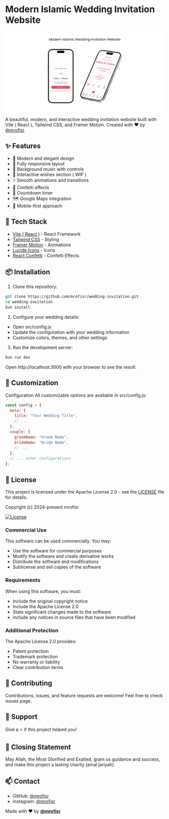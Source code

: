 # Modern Islamic Wedding Invitation Website

![Preview](public/preview.png)

A beautiful, modern, and interactive wedding invitation website built with Vite ( React ), Tailwind CSS, and Framer Motion. Created with ❤️ by [@mrofisr](https://github.com/mrofisr).

## ✨ Features

- 🎨 Modern and elegant design
- 📱 Fully responsive layout
- 🎵 Background music with controls
- 💌 Interactive wishes section ( WIP )
- ⚡ Smooth animations and transitions
- 🎉 Confetti effects
- 📅 Countdown timer
- 🗺️ Google Maps integration
- 📱 Mobile-first approach

## 🚀 Tech Stack

- [Vite ( React )](https://vite.dev/) - React Framework
- [Tailwind CSS](https://tailwindcss.com/) - Styling
- [Framer Motion](https://www.framer.com/motion/) - Animations
- [Lucide Icons](https://lucide.dev/) - Icons
- [React Confetti](https://www.npmjs.com/package/react-confetti) - Confetti Effects

## 📦 Installation

1. Clone this repository:
```bash
git clone https://github.com/mrofisr/wedding-invitation.git
cd wedding-invitation
bun install
```

2. Configure your wedding details:
- Open src/config.js
- Update the configuration with your wedding information
- Customize colors, themes, and other settings

3. Run the development server:
```bash
bun run dev
```

Open http://localhost:3000 with your browser to see the result.

## 🎨 Customization
Configuration
All customizable options are available in src/config.js:

```JavaScript
const config = {
  meta: {
    title: "Your Wedding Title",
    // ...
  },
  couple: {
    groomName: "Groom Name",
    brideName: "Bride Name",
    // ...
  },
  // ... other configurations
};
```

## 📝 License
This project is licensed under the Apache License 2.0 - see the [LICENSE](LICENSE) file for details.

Copyright (c) 2024-present mrofisr

[![License](https://img.shields.io/badge/License-Apache_2.0-blue.svg)](https://opensource.org/licenses/Apache-2.0)

### Commercial Use

This software can be used commercially. You may:
- Use the software for commercial purposes
- Modify the software and create derivative works
- Distribute the software and modifications
- Sublicense and sell copies of the software

### Requirements

When using this software, you must:
- Include the original copyright notice
- Include the Apache License 2.0
- State significant changes made to the software
- Include any notices in source files that have been modified

### Additional Protection

The Apache License 2.0 provides:
- Patent protection
- Trademark protection
- No warranty or liability
- Clear contribution terms

## 🤝 Contributing
Contributions, issues, and feature requests are welcome! Feel free to check issues page.

## 💖 Support
Give a ⭐️ if this project helped you!

## 🤲 Closing Statement
May Allah, the Most Glorified and Exalted, grant us guidance and success, and make this project a lasting charity (amal jariyah).

## 📫 Contact
- GitHub: [@mrofisr](https://github.com/mrofisr)
- Instagram: [@mrofisr](https://instagram.com.com/mrofisr)

Made with ❤️ by **[@mrofisr](https://instagram.com.com/mrofisr)**
